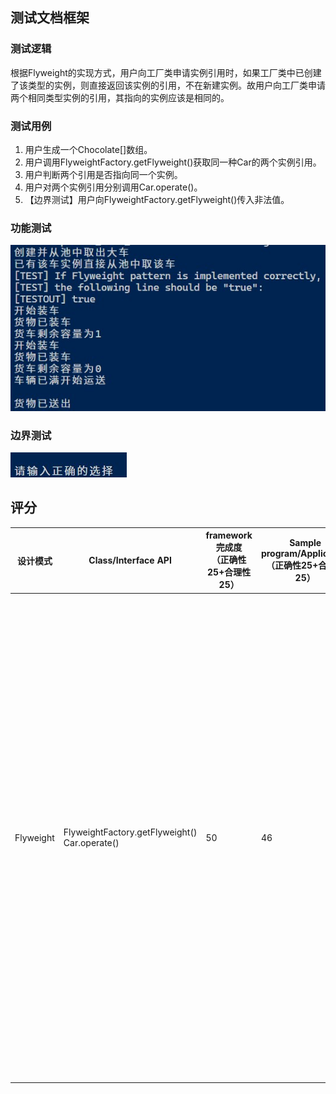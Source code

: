 ## 测试文档框架

### 测试逻辑

根据Flyweight的实现方式，用户向工厂类申请实例引用时，如果工厂类中已创建了该类型的实例，则直接返回该实例的引用，不在新建实例。故用户向工厂类申请两个相同类型实例的引用，其指向的实例应该是相同的。

### 测试用例

1. 用户生成一个Chocolate[]数组。
2. 用户调用FlyweightFactory.getFlyweight()获取同一种Car的两个实例引用。
3. 用户判断两个引用是否指向同一个实例。
4. 用户对两个实例引用分别调用Car.operate()。
5. 【边界测试】用户向FlyweightFactory.getFlyweight()传入非法值。

### 功能测试

![Flyweight Test](../img/FlyweightTest.jpg)

### 边界测试

![Flyweight Boundary Value Test](../img/FlyweightBoundaryValueTest.jpg)

## 评分

| 设计模式  | Class/Interface API                                | framework完成度<br />（正确性25+合理性25） | Sample program/Application<br />（正确性25+合理性25） | 备注                                                         |
| --------- | -------------------------------------------------- | ------------------------------------------ | ----------------------------------------------------- | ------------------------------------------------------------ |
| Flyweight | FlyweightFactory.getFlyweight()<br />Car.operate() | 50                                         | 46                                                    | 【重要问题】设计模式的应用不够合理。用户生成同一种Car的多个引用并分别调用operate()来“分别装载少量巧克力”，结果因为指向的是同一实例而“到达其容量上限”。文档对这一行为的合理性没有说明。<br />【次要问题】模式的设计不够满足OCP原则。如果要设计一个新的Car子类，则该部分代码需要添加新的判断。 |

